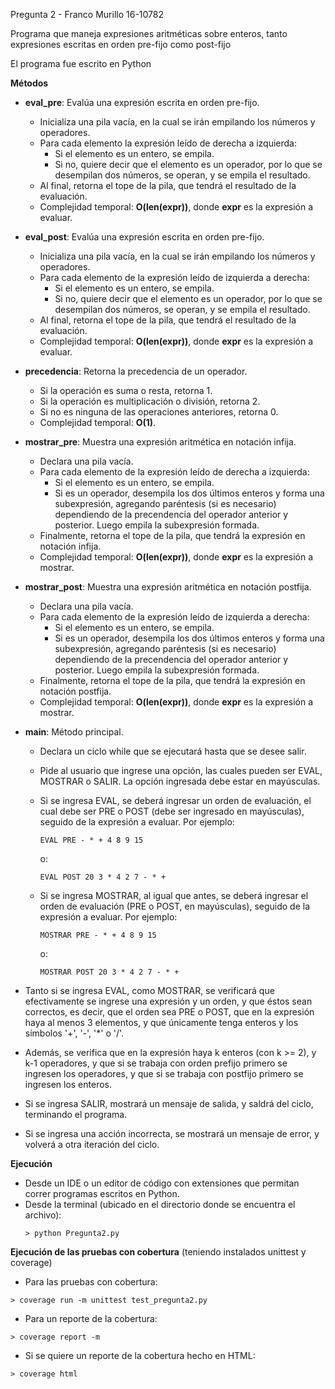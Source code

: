 Pregunta 2 - Franco Murillo 16-10782

Programa que maneja expresiones aritméticas sobre enteros, tanto expresiones escritas en orden pre-fijo como post-fijo

El programa fue escrito en Python

__Métodos__

- __eval_pre__: Evalúa una expresión escrita en orden pre-fijo.
  - Inicializa una pila vacía, en la cual se irán empilando los números y operadores.
  - Para cada elemento la expresión leído de derecha a izquierda:
    - Si el elemento es un entero, se empila.
    - Si no, quiere decir que el elemento es un operador, por lo que se desempilan dos números, se operan, y se empila el resultado.
  - Al final, retorna el tope de la pila, que tendrá el resultado de la evaluación.
  - Complejidad temporal: __O(len(expr))__, donde __expr__ es la expresión a evaluar.

- __eval_post__: Evalúa una expresión escrita en orden pre-fijo.
  - Inicializa una pila vacía, en la cual se irán empilando los números y operadores.
  - Para cada elemento de la expresión leído de izquierda a derecha:
    - Si el elemento es un entero, se empila.
    - Si no, quiere decir que el elemento es un operador, por lo que se desempilan dos números, se operan, y se empila el resultado.
  - Al final, retorna el tope de la pila, que tendrá el resultado de la evaluación.
  - Complejidad temporal: __O(len(expr))__, donde __expr__ es la expresión a evaluar.

- __precedencia__: Retorna la precedencia de un operador.
  - Si la operación es suma o resta, retorna 1.
  - Si la operación es multiplicación o división, retorna 2.
  - Si no es ninguna de las operaciones anteriores, retorna 0.
  - Complejidad temporal: __O(1)__.

- __mostrar_pre__: Muestra una expresión aritmética en notación infija.
  - Declara una pila vacía.
  - Para cada elemento de la expresión leído de derecha a izquierda:
    - Si el elemento es un entero, se empila.
    - Si es un operador, desempila los dos últimos enteros y forma una subexpresión, agregando paréntesis (si es necesario) dependiendo de la precendencia del operador anterior y posterior. Luego empila la subexpresión formada.
  - Finalmente, retorna el tope de la pila, que tendrá la expresión en notación infija.
  - Complejidad temporal: __O(len(expr))__, donde __expr__ es la expresión a mostrar.

- __mostrar_post__: Muestra una expresión aritmética en notación postfija.
  - Declara una pila vacía.
  - Para cada elemento de la expresión leído de izquierda a derecha:
    - Si el elemento es un entero, se empila.
    - Si es un operador, desempila los dos últimos enteros y forma una subexpresión, agregando paréntesis (si es necesario) dependiendo de la precendencia del operador anterior y posterior. Luego empila la subexpresión formada.
  - Finalmente, retorna el tope de la pila, que tendrá la expresión en notación postfija.
  - Complejidad temporal: __O(len(expr))__, donde __expr__ es la expresión a mostrar.

- __main__: Método principal.
  - Declara un ciclo while que se ejecutará hasta que se desee salir.
  - Pide al usuario que ingrese una opción, las cuales pueden ser EVAL, MOSTRAR o SALIR. La opción ingresada debe estar en mayúsculas.
  - Si se ingresa EVAL, se deberá ingresar un orden de evaluación, el cual debe ser PRE o POST (debe ser ingresado en mayúsculas), seguido de la expresión a evaluar. Por ejemplo:
    ```
    EVAL PRE - * + 4 8 9 15 
    ```
    o:
    ```
    EVAL POST 20 3 * 4 2 7 - * + 
    ```

  - Si se ingresa MOSTRAR, al igual que antes, se deberá ingresar el orden de evaluación (PRE o POST, en mayúsculas), seguido de la expresión a evaluar. Por ejemplo:
    ```
    MOSTRAR PRE - * + 4 8 9 15 
    ```
    o:
    ```
    MOSTRAR POST 20 3 * 4 2 7 - * + 
    ```
- Tanto si se ingresa EVAL, como MOSTRAR, se verificará que efectivamente se ingrese una expresión y un orden, y que éstos sean correctos, es decir, que el orden sea PRE o POST, que en la expresión haya al menos 3 elementos, y que únicamente tenga enteros y los símbolos '+', '-', '*' o '/'.
- Además, se verifica que en la expresión haya k enteros (con k >= 2), y k-1 operadores, y que si se trabaja con orden prefijo primero se ingresen los operadores, y que si se trabaja con postfijo primero se ingresen los enteros.
- Si se ingresa SALIR, mostrará un mensaje de salida, y saldrá del ciclo, terminando el programa.
- Si se ingresa una acción incorrecta, se mostrará un mensaje de error, y volverá a otra iteración del ciclo.
  

__Ejecución__
- Desde un IDE o un editor de código con extensiones que permitan correr programas escritos en Python.
- Desde la terminal (ubicado en el directorio donde se encuentra el archivo):
  ```
  > python Pregunta2.py 
  ```

      
__Ejecución de las pruebas con cobertura__ (teniendo instalados unittest y coverage)
- Para las pruebas con cobertura:

 ```
 > coverage run -m unittest test_pregunta2.py
 ```

- Para un reporte de la cobertura:
```     
> coverage report -m
```

- Si se quiere un reporte de la cobertura hecho en HTML:
```
> coverage html
```
    
